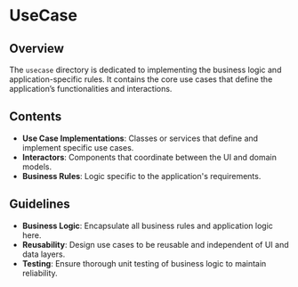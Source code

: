 # UseCase

## Overview

The `usecase` directory is dedicated to implementing the business logic and application-specific rules. It contains the core use cases that define the application’s functionalities and interactions.

## Contents

- **Use Case Implementations**: Classes or services that define and implement specific use cases.
- **Interactors**: Components that coordinate between the UI and domain models.
- **Business Rules**: Logic specific to the application's requirements.

## Guidelines

- **Business Logic**: Encapsulate all business rules and application logic here.
- **Reusability**: Design use cases to be reusable and independent of UI and data layers.
- **Testing**: Ensure thorough unit testing of business logic to maintain reliability.